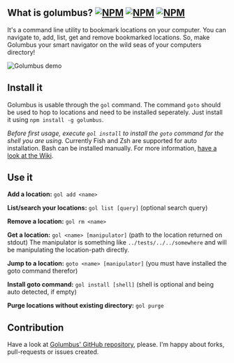 ## What is golumbus? [![NPM](https://img.shields.io/npm/v/golumbus.svg?style=flat-square)](https://npmjs.com/golumbus) [![NPM](https://img.shields.io/npm/dm/golumbus.svg?style=flat-square)](https://npmjs.com/golumbus) [![NPM](https://img.shields.io/npm/l/golumbus.svg?style=flat-square)](https://npmjs.com/golumbus)

It's a command line utility to bookmark locations on your computer.
You can navigate to, add, list, get and remove bookmarked locations.
So, make Golumbus your smart navigator on the wild seas of your computers directory!

![Golumbus demo](https://i.imgsafe.org/ba9acd5.gif)

## Install it

Golumbus is usable through the `gol` command. The command `goto` should be used to hop to locations and need to be installed seperately. Just install it using `npm install -g golumbus`.

*Before first usage, execute `gol install` to install the `goto` command for the shell you are using.* Currently Fish and Zsh are supported for auto installation. Bash can be installed manually. For more information, [have a look at the Wiki](https://github.com/jverhoelen/golumbus/wiki/Install-the-goto-command).

## Use it

**Add a location:** `gol add <name>`

**List/search your locations:** `gol list [query]` (optional search query)

**Remove a location:** `gol rm <name>`

**Get a location:** `gol <name> [manipulator]` (path to the location returned on stdout)
The manipulator is something like `../tests/../../somewhere` and will be manipulating the location-path directly.

**Jump to a location:** `goto <name> [manipulator]` (you must have installed the goto command therefor)

**Install goto command:** `gol install [shell]` (shell is optional and being auto detected, if empty)

**Purge locations without existing directory:** `gol purge`

## Contribution

Have a look at [Golumbus' GitHub repository](http://github.com/jverhoelen/golumbus), please. I'm happy about forks, pull-requests or issues created.

